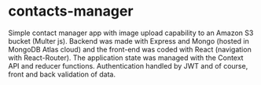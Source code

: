 # contacts-manager
Simple contact manager app with image upload capability to an Amazon S3 bucket (Multer js).
Backend was made with Express and Mongo (hosted in MongoDB Atlas cloud) and the front-end was coded with React (navigation with React-Router). 
The application state was managed with the Context API and reducer functions. Authentication handled by JWT and of course, front and back validation of data.
